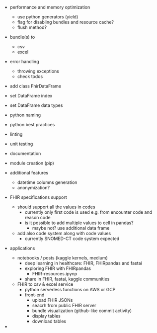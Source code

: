 
* performance and memory optimization
    * use python generators (yield)
    * flag for disabling bundles and resource cache?
    * flush method?
* bundle(s) to
    * csv
    * excel
* error handling
    * throwing exceptions
    * check todos
* add class FhirDataFrame
* set DataFrame index
* set DataFrame data types
* python naming
* python best practices
* linting
* unit testing
* documentation
* module creation (pip)

* additional features
    * datetime columns generation
    * anonymization?

* FHIR specifications support
    * should support all the values in codes
        * currently only first code is used e.g. from encounter code and reason code
        * is it possible to add multiple values to cell in pandas?
            * maybe not? use additional data frame
    * add also code system along with code values
        * currently SNOMED-CT code system expected

* applications
    * notebooks / posts (kaggle kernels, medium)
        * deep learning in healthcare: FHIR, FHIRpandas and fastai
        * exploring FHIR with FHIRpandas
            * FHIR-resources.ipynp
        * share in FHIR, fastai, kaggle communities
    * FHIR to csv & excel service
        * python serverless functions on AWS or GCP
        * front-end
            * upload FHIR JSONs
            - seacrh from public FHIR server  
            * bundle visualization (github-like commit activity)
            * display tables
            * download tables
* 
